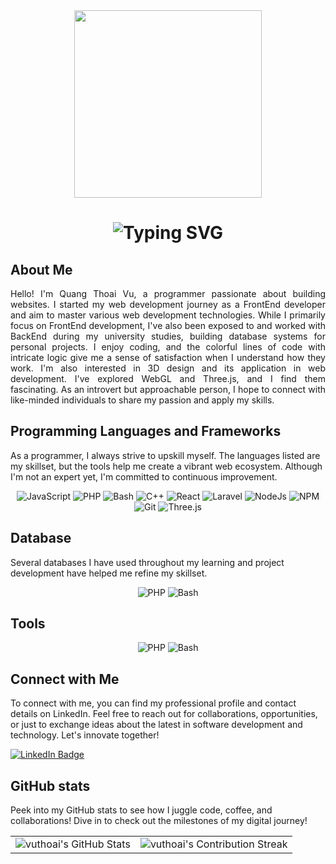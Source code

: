 <div id="header" align="center">
  <img src="https://media.giphy.com/media/3kPDmoWdBpQPNhCnUG/giphy.gif" width="300px"/>
</div>

<div align="center">
    <h1>
        <img src="https://readme-typing-svg.herokuapp.com?font=Jetbrains+mono&size=40&duration=3000&color=33FF33&center=true&vCenter=true&width=600&lines=Hey..+I'm+Quang+Thoai+Vu;This+is..;..my+Github..;" alt="Typing SVG"/>
    </h1>
</div>

<!--
**vuthoai02/vuthoai02** is a ✨ _special_ ✨ repository because its `README.md` (this file) appears on your GitHub profile.

Here are some ideas to get you started:

- 🔭 I’m currently working on ...
- 🌱 I’m currently learning ...
- 👯 I’m looking to collaborate on ...
- 🤔 I’m looking for help with ...
- 💬 Ask me about ...
- 📫 How to reach me: ...
- 😄 Pronouns: ...
- ⚡ Fun fact: ...
-->
## About Me
<div>
  <p align="justify">Hello! I'm Quang Thoai Vu, a programmer passionate about building websites. I started my web development journey as a FrontEnd developer and aim to master various web development technologies. While I primarily focus on FrontEnd development, I've also been exposed to and worked with BackEnd during my university studies, building database systems for personal projects. I enjoy coding, and the colorful lines of code with intricate logic give me a sense of satisfaction when I understand how they work. I'm also interested in 3D design and its application in web development. I've explored WebGL and Three.js, and I find them fascinating. As an introvert but approachable person, I hope to connect with like-minded individuals to share my passion and apply my skills.</p>
</div>

## Programming Languages and Frameworks
<div>
  <p>As a programmer, I always strive to upskill myself. The languages listed are my skillset, but the tools help me create a vibrant web ecosystem. Although I'm not an expert yet, I'm committed to continuous improvement.</p>
</div>
<div align="center">
  <img src="https://img.shields.io/badge/Javascript-yellow?logo=javascript&logoColor=white" alt="JavaScript" />
  <img src="https://img.shields.io/badge/PHP-blue?logo=php&logoColor=white" alt="PHP" />
  <img src="https://img.shields.io/badge/Bash-green?logo=bash&logoColor=white" alt="Bash" />
  <img src="https://img.shields.io/badge/C++-blue?logo=cpp&logoColor=white" alt="C++" />
  <img src="https://img.shields.io/badge/React-blue?logo=react&logoColor=white" alt="React" />
  <img src="https://img.shields.io/badge/Laravel-orange?logo=laravel&logoColor=white" alt="Laravel" />
  <img src="https://img.shields.io/badge/Node.Js-green?logo=node.js&logoColor=white" alt="NodeJs" />
  <img src="https://img.shields.io/badge/NPM-red?logo=npm&logoColor=white" alt="NPM" />
  <img src="https://img.shields.io/badge/Git-orange?logo=git&logoColor=white" alt="Git" />
  <img src="https://img.shields.io/badge/Three.js-black?logo=three.js&logoColor=white" alt="Three.js" />
</div>

## Database
<div>
  <p>Several databases I have used throughout my learning and project development have helped me refine my skillset.</p>
</div>
<div align="center">
  <img src="https://img.shields.io/badge/MySQL-blue?logo=mysql&logoColor=white"
 alt="PHP" />
  <img src="https://img.shields.io/badge/MongoDB-green?logo=mongodb&logoColor=white" alt="Bash" />
</div>

## Tools
<div align="center">
  <img src="https://img.shields.io/badge/Figma-black?logo=figma&logoColor=white"
 alt="PHP" />
  <img src="https://img.shields.io/badge/Postman-orange?logo=postman&logoColor=white" alt="Bash" />
</div>

## Connect with Me
To connect with me, you can find my professional profile and contact details on LinkedIn. Feel free to reach out for collaborations, opportunities, or just to exchange ideas about the latest in software development and technology. Let's innovate together!
<div id="badges">
  <a href="https://www.linkedin.com/in/quang-thoai-vu-870b19240/">
    <img src="https://img.shields.io/badge/LinkedIn-blue?style=for-the-badge&logo=linkedin&logoColor=white" alt="LinkedIn Badge"/>
  </a>
</div>

## GitHub stats

Peek into my GitHub stats to see how I juggle code, coffee, and collaborations! Dive in to check out the milestones of my digital journey!

<table align="center" width="100%" height="100%" >
    <tr>
       <td><img style="border: none;" src="https://github-profile-summary-cards.vercel.app/api/cards/profile-details?username=vuthoai02&theme=github_dark" alt="vuthoai's GitHub Stats"/></td>   
       <td><img style="border: none;" src="https://github-readme-streak-stats.herokuapp.com/?user=vuthoai02&theme=merko" alt="vuthoai's Contribution Streak"/></td>
    </tr>
 </table>

<table align="center" width="100%" height="100%" >
    <tr>
        <td><img style="border: none;" src="https://github-profile-summary-cards.vercel.app/api/cards/stats?username=vuthoai02&theme=github_dark" alt="vuthoai's GitHub Stats"/></td>
        <td><img style="border: none;" src="https://github-profile-summary-cards.vercel.app/api/cards/productive-time?username=vuthoai02&theme=github_dark&utcOffset=10" alt="vuthoai's GitHub Stats"/>
        <td><img style="border: none;" src="https://github-profile-summary-cards.vercel.app/api/cards/repos-per-language?username=vuthoai02&theme=github_dark" alt="vuthoai's GitHub Stats"/></td>
        <td><img style="border: none;" src="https://github-profile-summary-cards.vercel.app/api/cards/most-commit-language?username=vuthoai02&theme=github_dark" alt="vuthoai's GitHub Stats"/></td>
    </tr>
 </table>
